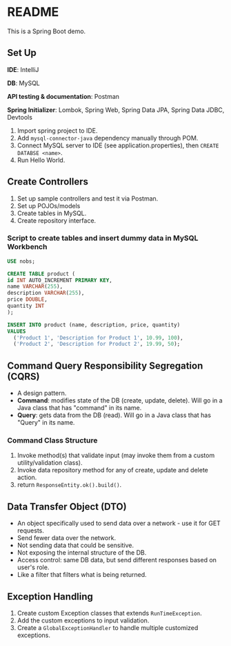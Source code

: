 # README

This is a Spring Boot demo.

## Set Up

**IDE**: IntelliJ

**DB**: MySQL

**API testing & documentation**: Postman

**Spring Initializer**: Lombok, Spring Web, Spring Data JPA, Spring Data JDBC, Devtools

1. Import spring project to IDE.
2. Add `mysql-connector-java` dependency manually through POM.
3. Connect MySQL server to IDE (see application.properties), then `CREATE DATABSE <name>`.
4. Run Hello World.

## Create Controllers

1. Set up sample controllers and test it via Postman.
2. Set up POJOs/models
3. Create tables in MySQL.
4. Create repository interface.

### Script to create tables and insert dummy data in MySQL Workbench

```sql
USE nobs;

CREATE TABLE product (
id INT AUTO_INCREMENT PRIMARY KEY,
name VARCHAR(255),
description VARCHAR(255),
price DOUBLE,
quantity INT
);

INSERT INTO product (name, description, price, quantity)
VALUES
  ('Product 1', 'Description for Product 1', 10.99, 100),
  ('Product 2', 'Description for Product 2', 19.99, 50);
```

## Command Query Responsibility Segregation (CQRS)

- A design pattern.
- **Command**: modifies state of the DB (create, update, delete). Will go in a Java class that has "command" in its name.
- **Query**: gets data from the DB (read). Will go in a Java class that has "Query" in its name.

### Command Class Structure

1. Invoke method(s) that validate input (may invoke them from a custom utility/validation class).
2. Invoke data repository method for any of create, update and delete action.
3. return `ResponseEntity.ok().build()`.

## Data Transfer Object (DTO)

- An object specifically used to send data over a network - use it for GET requests.
- Send fewer data over the network.
- Not sending data that could be sensitive.
- Not exposing the internal structure of the DB.
- Access control: same DB data, but send different responses based on user's role.
- Like a filter that filters what is being returned.

## Exception Handling

1. Create custom Exception classes that extends `RunTimeException`.
2. Add the custom exceptions to input validation.
3. Create a `GlobalExceptionHandler` to handle multiple customized exceptions.